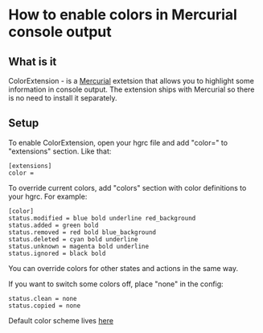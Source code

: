 # How to enable colors in Mercurial console output

## What is it

ColorExtension - is a [Mercurial](https://www.mercurial-scm.org/) extetsion that allows you to highlight some information in console output. The extension ships with Mercurial so there is no need to install it separately.


## Setup

To enable ColorExtension, open your hgrc file and add "color=" to "extensions" section. Like that:

```
[extensions]
color =
```

To override current colors, add "colors" section with color definitions to your hgrc. For example:

```
[color]
status.modified = blue bold underline red_background
status.added = green bold
status.removed = red bold blue_background
status.deleted = cyan bold underline
status.unknown = magenta bold underline
status.ignored = black bold
```

You can override colors for other states and actions in the same way.

If you want to switch some colors off, place "none" in the config:

```
status.clean = none
status.copied = none
```

Default color scheme lives [here](https://selenic.com/repo/hg-stable/file/436cc9d017c6/hgext/color.py)

